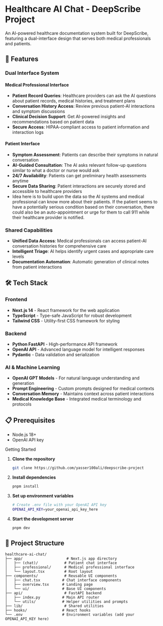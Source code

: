 # Healthcare AI Chat - DeepScribe Project

An AI-powered healthcare documentation system built for DeepScribe, featuring a dual-interface design that serves both medical professionals and patients.

## 🚀 Features

### Dual Interface System

#### Medical Professional Interface
- **Patient Record Queries**: Healthcare providers can ask the AI questions about patient records, medical histories, and treatment plans
- **Conversation History Access**: Review previous patient-AI interactions and symptom discussions
- **Clinical Decision Support**: Get AI-powered insights and recommendations based on patient data
- **Secure Access**: HIPAA-compliant access to patient information and interaction logs

#### Patient Interface
- **Symptom Assessment**: Patients can describe their symptoms in natural conversation
- **AI-Guided Consultation**: The AI asks relevant follow-up questions similar to what a doctor or nurse would ask
- **24/7 Availability**: Patients can get preliminary health assessments anytime
- **Secure Data Sharing**: Patient interactions are securely stored and accessible to healthcare providers
- Idea here is to build upon the data so the AI systems and medical professional can know more about their patients. If the patient seems to have a potentially serious condition based on their conversation, there could also be an auto-appointment or urge for them to call 911 while their healthcare provider is notified. 

### Shared Capabilities
- **Unified Data Access**: Medical professionals can access patient-AI conversation histories for comprehensive care
- **Intelligent Triage**: AI helps identify urgent cases and appropriate care levels
- **Documentation Automation**: Automatic generation of clinical notes from patient interactions

## 🛠️ Tech Stack

### Frontend
- **Next.js 14** - React framework for the web application
- **TypeScript** - Type-safe JavaScript for robust development
- **Tailwind CSS** - Utility-first CSS framework for styling


### Backend
- **Python FastAPI** - High-performance API framework
- **OpenAI API** - Advanced language model for intelligent responses
- **Pydantic** - Data validation and serialization

### AI & Machine Learning
- **OpenAI GPT Models** - For natural language understanding and generation
- **Prompt Engineering** - Custom prompts designed for medical contexts
- **Conversation Memory** - Maintains context across patient interactions
- **Medical Knowledge Base** - Integrated medical terminology and protocols



## 📋 Prerequisites

- Node.js 18+
- OpenAI API key

Getting Started

1. **Clone the repository**
   ```bash
   git clone https://github.com/yasser100ali/deepscribe-project
   ```

2. **Install dependencies**
   ```bash
   pnpm install
   ```

3. **Set up environment variables**
   ```bash
   # Create .env file with your OpenAI API key
   OPENAI_API_KEY=your_openai_api_key_here
   ```

4. **Start the development server**
   ```bash
   pnpm dev
   ```


## 📁 Project Structure

```
healthcare-ai-chat/
├── app/                    # Next.js app directory
│   ├── (chat)/            # Patient chat interface
│   ├── professional/      # Medical professional interface
│   └── layout.tsx         # Root layout
├── components/            # Reusable UI components
│   ├── chat.tsx          # Chat interface components
│   ├── overview.tsx      # Landing page
│   └── ui/               # Base UI components
├── api/                   # FastAPI backend
│   ├── index.py          # Main API router
│   └── utils/            # Helper utilities and prompts
├── lib/                   # Shared utilities
├── hooks/                # React hooks
└── .env                  # Environment variables (add your OPENAI_API_KEY here)
```



